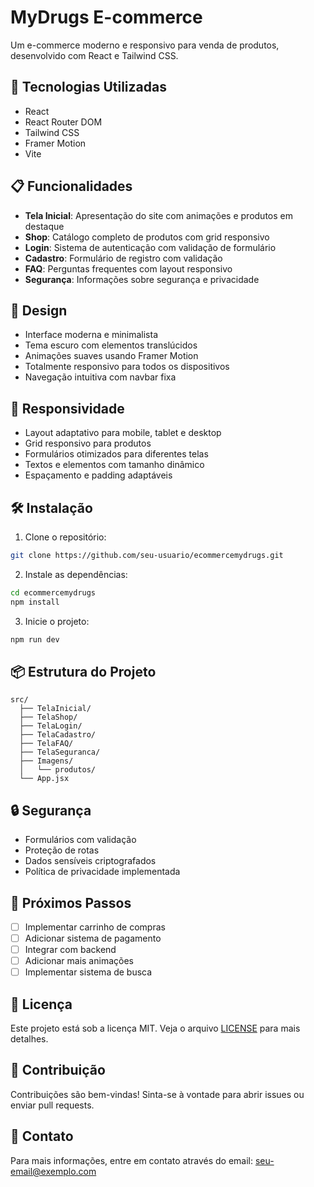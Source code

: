 # MyDrugs E-commerce

Um e-commerce moderno e responsivo para venda de produtos, desenvolvido com React e Tailwind CSS.

## 🚀 Tecnologias Utilizadas

- React
- React Router DOM
- Tailwind CSS
- Framer Motion
- Vite

## 📋 Funcionalidades

- **Tela Inicial**: Apresentação do site com animações e produtos em destaque
- **Shop**: Catálogo completo de produtos com grid responsivo
- **Login**: Sistema de autenticação com validação de formulário
- **Cadastro**: Formulário de registro com validação
- **FAQ**: Perguntas frequentes com layout responsivo
- **Segurança**: Informações sobre segurança e privacidade

## 🎨 Design

- Interface moderna e minimalista
- Tema escuro com elementos translúcidos
- Animações suaves usando Framer Motion
- Totalmente responsivo para todos os dispositivos
- Navegação intuitiva com navbar fixa

## 📱 Responsividade

- Layout adaptativo para mobile, tablet e desktop
- Grid responsivo para produtos
- Formulários otimizados para diferentes telas
- Textos e elementos com tamanho dinâmico
- Espaçamento e padding adaptáveis

## 🛠️ Instalação

1. Clone o repositório:
```bash
git clone https://github.com/seu-usuario/ecommercemydrugs.git
```

2. Instale as dependências:
```bash
cd ecommercemydrugs
npm install
```

3. Inicie o projeto:
```bash
npm run dev
```

## 📦 Estrutura do Projeto

```
src/
  ├── TelaInicial/
  ├── TelaShop/
  ├── TelaLogin/
  ├── TelaCadastro/
  ├── TelaFAQ/
  ├── TelaSeguranca/
  ├── Imagens/
  │   └── produtos/
  └── App.jsx
```

## 🔒 Segurança

- Formulários com validação
- Proteção de rotas
- Dados sensíveis criptografados
- Política de privacidade implementada

## 🎯 Próximos Passos

- [ ] Implementar carrinho de compras
- [ ] Adicionar sistema de pagamento
- [ ] Integrar com backend
- [ ] Adicionar mais animações
- [ ] Implementar sistema de busca

## 📄 Licença

Este projeto está sob a licença MIT. Veja o arquivo [LICENSE](LICENSE) para mais detalhes.

## 👥 Contribuição

Contribuições são bem-vindas! Sinta-se à vontade para abrir issues ou enviar pull requests.

## 📧 Contato

Para mais informações, entre em contato através do email: seu-email@exemplo.com
